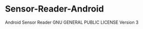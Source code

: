 Sensor-Reader-Android
=====================

Android Sensor Reader
GNU GENERAL PUBLIC LICENSE Version 3
